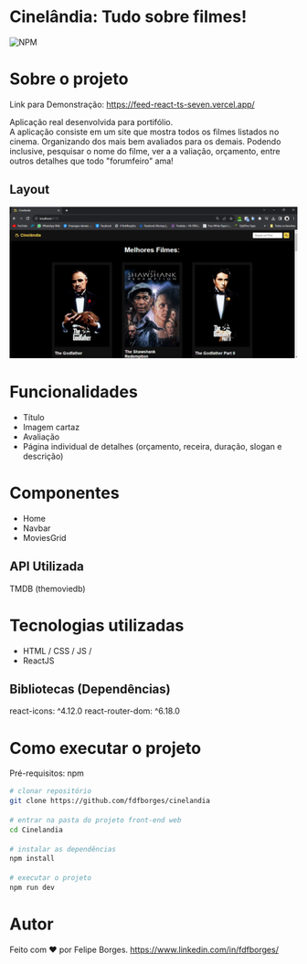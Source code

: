 # Cinelândia: Tudo sobre filmes!
![NPM](https://img.shields.io/badge/license-MIT-%23259db9)

# Sobre o projeto

Link para Demonstração: https://feed-react-ts-seven.vercel.app/

Aplicação real desenvolvida para portifólio.<br>
A aplicação consiste em um site que mostra todos os filmes listados no cinema.
Organizando dos mais bem avaliados para os demais. Podendo inclusive, pesquisar o nome do filme, ver a a valiação, orçamento,
entre outros detalhes que todo "forumfeiro" ama!

## Layout
![Web 1](./src/assets/apresentaçãohome.png)

# Funcionalidades 
* Título
* Imagem cartaz
* Avaliação
* Página individual de detalhes (orçamento, receira, duração, slogan e descrição)


# Componentes
* Home
* Navbar
* MoviesGrid
  
## API Utilizada
TMDB (themoviedb)

# Tecnologias utilizadas
- HTML / CSS / JS / 
- ReactJS
  
## Bibliotecas (Dependências)
react-icons: ^4.12.0
react-router-dom: ^6.18.0


# Como executar o projeto

Pré-requisitos: npm

```bash
# clonar repositório
git clone https://github.com/fdfborges/cinelandia

# entrar na pasta do projeto front-end web
cd Cinelandia

# instalar as dependências
npm install

# executar o projeto
npm run dev
```

# Autor
Feito com ❤️ por Felipe Borges.
https://www.linkedin.com/in/fdfborges/

